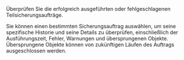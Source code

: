 Überprüfen Sie die erfolgreich ausgeführten oder fehlgeschlagenen Teilsicherungsaufträge.

Sie können einen bestimmten Sicherungsauftrag auswählen, um seine spezifische Historie und seine Details zu überprüfen, einschließlich der Ausführungszeit, Fehler, Warnungen und übersprungenen Objekte. Übersprungene Objekte können von zukünftigen Läufen des Auftrags ausgeschlossen werden.
